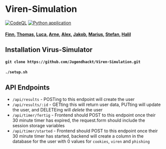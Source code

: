 # Viren-Simulation
[![CodeQL](https://github.com/Jugendhackt/Viren-Simulation/actions/workflows/codeql.yml/badge.svg)](https://github.com/Jugendhackt/Viren-Simulation/actions/workflows/codeql.yml)
[![Python application](https://github.com/Jugendhackt/Viren-Simulation/actions/workflows/python-app.yml/badge.svg)](https://github.com/Jugendhackt/Viren-Simulation/actions/workflows/python-app.yml)
#### [Finn](https://www.github.com/fingadumbledore), [Thomas](https://www.github.com/hyperbel), [Luca](https://www.github.com/erase01), [Arne](https://www.github.com/amxx1679), [Alex](www.github.com/alexbecked), [Jakob](https://www.github.com/ferox123), [Marius](https://www.github.com/gnom79), [Stefan](https://www.github.com/stefan1293), [Halil](https://www.github.com/connordoesdev)
## Installation Virus-Simulator
#### `git clone https://github.com/Jugendhackt/Viren-Simulation.git`
#### `./setup.sh`
## API Endpoints
- `/api/results` - POSTing to this endpoint will create the user
- `/api/results/:id` - GETting this will return user data, PUTting will update the user, and DELETEing will _delete_ the user
- `/api/timer/fertig` - Frontend should POST to this endpoint once their 30 minute timer has expired, the request.form should include the session storage variables
- `/api/timer/started` - Frontend should POST to this endpoint once their 30 minute timer has started, backend will create a column in the database for the user with 0 values for `cookies`, `viren` and `phishing`
